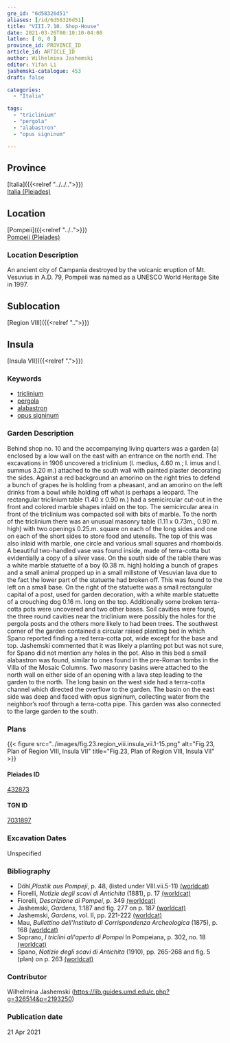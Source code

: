 ```yaml
---
gre_id: "6d58326d51"
aliases: [/id/6d58326d51]
title: "VIII.7.10. Shop-House"
date: 2021-03-26T00:10:10-04:00
latlon: [ 0, 0 ]
province_id: PROVINCE_ID
article_id: ARTICLE_ID
author: Wilhelmina Jashemski
editor: Yifan Li
jashemski-catalogue: 453
draft: false

categories:
  - "Italia"

tags:
  - "triclinium"
  - "pergola"
  - "alabastron"
  - "opus signinum"

---
```


## Province
[Italia]({{<relref "../../..">}}) \
[Italia (Pleiades)](https://pleiades.stoa.org/places/1052)

## Location
[Pompeii]({{<relref "../..">}}) \
[Pompeii (Pleiades)](https://pleiades.stoa.org/places/433032)

### Location Description
An ancient city of Campania destroyed by the volcanic eruption of Mt. Vesuvius in A.D. 79, Pompeii was named as a UNESCO World Heritage Site in 1997.

## Sublocation
[Region VIII]({{<relref "..">}})

## Insula
[Insula VII]({{<relref ".">}})

### Keywords
 - [triclinium](http://vocab.getty.edu/page/aat/300004359)
 - [pergola](http://vocab.getty.edu/page/aat/300006783)
 - [alabastron](http://vocab.getty.edu/page/aat/300198887)
 - [opus signinum](http://vocab.getty.edu/page/aat/300379969)

### Garden Description
Behind shop no. 10 and the accompanying living quarters was a garden (a) enclosed by a low wall on the east with an entrance on the north end. The excavations in 1906 uncovered a triclinium (l. medius, 4.60 m.; l. imus and l. summus 3.20 m.) attached to the south wall with painted plaster decorating the sides. Against a red background an amorino on the right tries to defend a bunch of grapes he is holding from a pheasant, and an amorino on the left drinks from a bowl while holding off what is perhaps a leopard. The rectangular triclinium table (1.40 x 0.90 m.) had a semicircular cut-out in the front and colored marble shapes inlaid on the top. The semicircular area in front of the triclinium was compacted soil with bits of marble. To the north of the triclinium there was an unusual masonry table (1.11 x 0.73m., 0.90 m. high) with two openings 0.25.m. square on each of the long sides and one on each of the short sides to store food and utensils. The top of this was also inlaid with marble, one circle and various small squares and rhomboids. A beautiful two-handled vase was found inside, made of terra-cotta but evidentially a copy of a silver vase. On the south side of the table there was a white marble statuette of a boy (0.38 m. high) holding a bunch of grapes and a small animal propped up in a small millstone of Vesuvian lava due to the fact the lower part of the statuette had broken off. This was found to the left on a small base. On the right of the statuette was a small rectangular capital of a post, used for garden decoration, with a white marble statuette of a crouching dog 0.16 m. long on the top. Additionally some broken terra-cotta pots were uncovered and two other bases. Soil cavities were found, the three round cavities near the triclinium were possibly the holes for the pergola posts and the others more likely to had been trees. The southwest corner of the garden contained a circular raised planting bed in which Spano reported finding a red terra-cotta pot, wide except for the base and top. Jashemski commented that it was likely a planting pot but was not sure, for Spano did not mention any holes in the pot. Also in this bed a small alabastron was found, similar to ones found in the pre-Roman tombs in the Villa of the Mosaic Columns. Two masonry basins were attached to the north wall on either side of an opening with a lava step leading to the garden to the north. The long basin on the west side had a terra-cotta channel which directed the overflow to the garden. The basin on the east side was deep and faced with opus signinum, collecting water from the neighbor’s roof through a terra-cotta pipe. This garden was also connected to the large garden to the south.

### Plans
{{< figure src="../images/fig.23.region_viii.insula_vii.1-15.png" alt="Fig.23, Plan of Region VIII, Insula VII" title="Fig.23, Plan of Region VIII, Insula VII" >}}


#### Pleiades ID
[432873](https://pleiades.stoa.org/places/538911200)

#### TGN ID
[7031897](http://vocab.getty.edu/page/tgn/2053030)

###  Excavation Dates
Unspecified

### Bibliography
* Döhl,*Plastik aus Pompeji*, p. 48, (listed under VIII.vii.5-11) [(worldcat)](http://www.worldcat.org/oclc/52662796)
* Fiorelli, *Notizie degli scavi di Antichita* (1881), p. 17 [(worldcat)](http://www.worldcat.org/oclc/638883283)
* Fiorelli, *Descrizione di Pompei*, p. 349 [(worldcat)](http://www.worldcat.org/oclc/1198324804)
* Jashemski, *Gardens*, 1:187 and fig. 277 on p. 187 [(worldcat)](http://www.worldcat.org/oclc/1047945215)
* Jashemski, *Gardens*, vol. II, pp. 221-222 [(worldcat)](http://www.worldcat.org/oclc/1113367431)
* Mau, *Bullettino dell'Instituto di Corrispondenza Archeologica* (1875), p. 168 [(worldcat)](http://www.worldcat.org/oclc/823239162)
* Soprano, *I triclini all'aperto di Pompei* In Pompeiana, p. 302, no. 18 [(worldcat)](http://www.worldcat.org/oclc/78719058)
* Spano, *Notizie degli scavi di Antichita* (1910), pp. 265-268 and fig. 5 (plan) on p. 263 [(worldcat)](http://www.worldcat.org/oclc/638883283)


### Contributor
Wilhelmina Jashemski (https://lib.guides.umd.edu/c.php?g=326514&p=2193250)

### Publication date

21 Apr 2021
